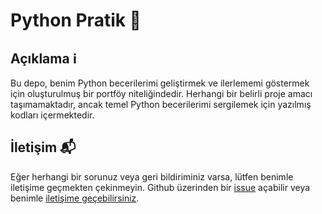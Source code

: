 # Python Pratik 🐍

## Açıklama ℹ️

Bu depo, benim Python becerilerimi geliştirmek ve ilerlememi göstermek için oluşturulmuş bir portföy niteliğindedir. Herhangi bir belirli proje amacı taşımamaktadır, ancak temel Python becerilerimi sergilemek için yazılmış kodları içermektedir.

## İletişim 📬

Eğer herhangi bir sorunuz veya geri bildiriminiz varsa, lütfen benimle iletişime geçmekten çekinmeyin. Github üzerinden bir [issue](https://github.com/nazimhabes/python-pratik/issues) açabilir veya benimle [iletişime geçebilirsiniz](habesnazim12@gmail.com).
